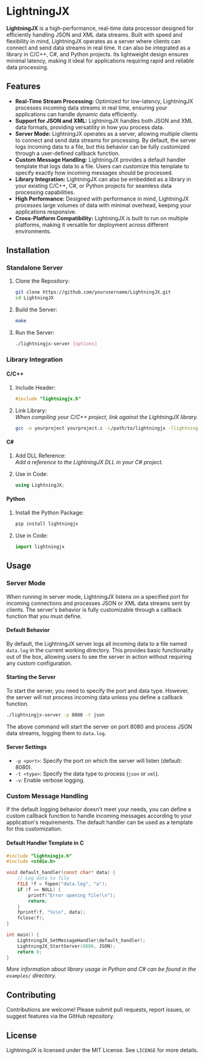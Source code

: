 # LightningJX

**LightningJX** is a high-performance, real-time data processor designed for efficiently handling JSON and XML data streams. Built with speed and flexibility in mind, LightningJX operates as a server where clients can connect and send data streams in real time. It can also be integrated as a library in C/C++, C#, and Python projects. Its lightweight design ensures minimal latency, making it ideal for applications requiring rapid and reliable data processing.

## Features

* **Real-Time Stream Processing:** Optimized for low-latency, LightningJX processes incoming data streams in real time, ensuring your applications can handle dynamic data efficiently.
* **Support for JSON and XML:** LightningJX handles both JSON and XML data formats, providing versatility in how you process data.
* **Server Mode:** LightningJX operates as a server, allowing multiple clients to connect and send data streams for processing. By default, the server logs incoming data to a file, but this behavior can be fully customized through a user-defined callback function.
* **Custom Message Handling:** LightningJX provides a default handler template that logs data to a file. Users can customize this template to specify exactly how incoming messages should be processed.
* **Library Integration:** LightningJX can also be embedded as a library in your existing C/C++, C#, or Python projects for seamless data processing capabilities.
* **High Performance:** Designed with performance in mind, LightningJX processes large volumes of data with minimal overhead, keeping your applications responsive.
* **Cross-Platform Compatibility:** LightningJX is built to run on multiple platforms, making it versatile for deployment across different environments.

## Installation

### Standalone Server

1. Clone the Repository:

    ```bash
    git clone https://github.com/yourusername/LightningJX.git
    cd LightningJX
    ```

2. Build the Server:

    ```bash
    make
    ```

3. Run the Server:

    ```bash
    ./lightningjx-server [options]
    ```

### Library Integration

#### C/C++

1. Include Header:

    ```c
    #include "lightningjx.h"
    ```

2. Link Library: <br> *When compiling your C/C++ project, link against the LightningJX library.*

    ```bash
    gcc -o yourproject yourproject.c -L/path/to/lightningjx -llightningjx
    ```

#### C#

1. Add DLL Reference: <br> *Add a reference to the LightningJX DLL in your C# project.*
2. Use in Code:

    ```csharp
    using LightningJX;
    ```

#### Python

1. Install the Python Package:

    ```bash
    pip install lightningjx
    ```

2. Use in Code:

    ```python
    import lightningjx
    ```

## Usage

### Server Mode

When running in server mode, LightningJX listens on a specified port for incoming connections and processes JSON or XML data streams sent by clients. The server's behavior is fully customizable through a callback function that you must define.

#### Default Behavior

By default, the LightningJX server logs all incoming data to a file named `data.log` in the current working directory. This provides basic functionality out of the box, allowing users to see the server in action without requiring any custom configuration.

#### Starting the Server

To start the server, you need to specify the port and data type. However, the server will not process incoming data unless you define a callback function.

```bash
./lightningjx-server -p 8080 -t json
```

The above command will start the server on port 8080 and process JSON data streams, logging them to `data.log`. 

#### Server Settings

* `-p <port>`: Specify the port on which the server will listen (default: 8080).
* `-t <type>`: Specify the data type to process (`json` or `xml`).
* `-v`: Enable verbose logging.

### Custom Message Handling

If the default logging behavior doesn't meet your needs, you can define a custom callback function to handle incoming messages according to your application's requirements. The default handler can be used as a template for this customization.

#### Default Handler Template in C

```c
#include "lightningjx.h"
#include <stdio.h>

void default_handler(const char* data) {
    // Log data to file
    FILE *f = fopen("data.log", "a");
    if (f == NULL) {
        printf("Error opening file!\n");
        return;
    }
    fprintf(f, "%s\n", data);
    fclose(f);
}

int main() {
    LightningJX_SetMessageHandler(default_handler);
    LightningJX_StartServer(8080, JSON);
    return 0;
}
```

*More information about library usage in Python and C# can be found in the `examples/` directory.*

## Contributing

Contributions are welcome! Please submit pull requests, report issues, or suggest features via the GitHub repository.

## License

LightningJX is licensed under the MIT License. See `LICENSE` for more details.
